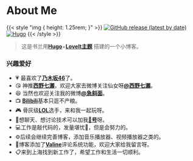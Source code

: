 # About Me

{{< style "img { height: 1.25rem; }" >}}
[![GitHub release (latest by date)](https://img.shields.io/github/v/release/dillonzq/LoveIt?style=flat-square)](https://github.com/dillonzq/LoveIt/releases)
[![Hugo](https://img.shields.io/badge/Hugo-%5E0.62.0-ff4088?style=flat-square&logo=hugo)](https://gohugo.io/)
{{< /style >}}
> 这是书兰用[**Hugo**](https://gohugo.io/)+[**LoveIt主题**](https://github.com/dillonzq/LoveIt) 搭建的一个小博客。


### 兴趣爱好


* 💗 最喜欢了[**乃木坂46**](https://www.nogizaka46-cn.com/)了。
* 😘 神推[**西野七瀬**](https://nishinonanase.com)，欢迎大家去微博关注仙女呀[**@西野七瀬**](https://weibo.com/u/7266809683)。
* 😆 当然也欢迎关注我的微博[**@急斜面**](https://weibo.com/u/5146819796)。
* 📺 [**Bilibili**](https://space.bilibili.com/37797511)基本只逛不产粮。
* 🎮 骨灰级[**LOL**](http://weibointl.api.weibo.com/share/158539298.html?weibo_id=4515854643747231)选手，来和我一起玩呀。
* 🍭想聊天、想讨论技术可以加我[**🐧号**](http://wpa.qq.com/msgrd?v=3&uin=1048792008&site=qq&menu=yes)呀。
* 💻工作是敲代码的，发量堪忧🤣，但是会努力的。
* ⚙️后续会继续完善博客，添加音乐播放器、视频播放器之类的。
* 🥂博客添加了[**Valine**](https://valine.js.org/)评论系统功能，欢迎大家给我留言呀。
* 📋来到上海找到新工作了，希望工作和生活一切顺利。


